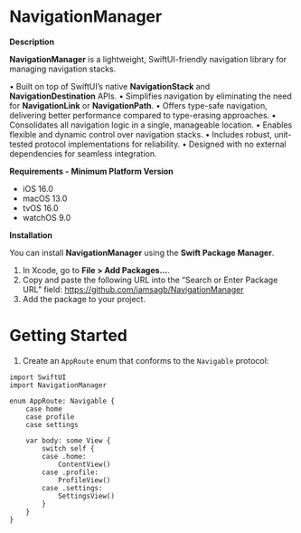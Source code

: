 # **NavigationManager**

**Description**

**NavigationManager** is a lightweight, SwiftUI-friendly navigation library for managing navigation stacks.

•  Built on top of SwiftUI’s native **NavigationStack** and **NavigationDestination** APIs.
•  Simplifies navigation by eliminating the need for **NavigationLink** or **NavigationPath**.
•  Offers type-safe navigation, delivering better performance compared to type-erasing approaches.
•  Consolidates all navigation logic in a single, manageable location.
•  Enables flexible and dynamic control over navigation stacks.
•  Includes robust, unit-tested protocol implementations for reliability.
•  Designed with no external dependencies for seamless integration.



**Requirements -** **Minimum Platform Version**

 - iOS  16.0 
 - macOS  13.0
 -  tvOS  16.0 
 - watchOS  9.0


**Installation**

 
You can install **NavigationManager** using the **Swift Package Manager**.

1.  In Xcode, go to **File > Add Packages…**.
2.  Copy and paste the following URL into the “Search or Enter Package URL” field:
https://github.com/iamsagb/NavigationManager
3.  Add the package to your project.


# Getting Started

1. Create an `AppRoute` enum that conforms to the `Navigable` protocol:


```
import SwiftUI
import NavigationManager

enum AppRoute: Navigable {
    case home
    case profile
    case settings

    var body: some View {
        switch self {
        case .home:
            ContentView()
        case .profile:
            ProfileView()
        case .settings:
            SettingsView()
        }
    }
}
```

